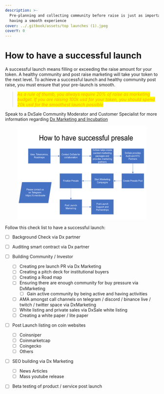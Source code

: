 ```yaml
---
description: >-
  Pre-planning and collecting community before raise is just as important as
  having a smooth experience
cover: ../.gitbook/assets/top launches (1).jpeg
coverY: 0
---
```


# How to have a successful launch

A successful launch means filling or exceeding the raise amount for your token. A healthy community and post raise marketing will take your token to the next level. To achieve a successful launch and healthy community post raise, you must ensure that your pre-launch is smooth.

> _<mark style="color:orange;">As a rule of thumb, you always require 20% of raise as marketing budget. If you are raising 100k usd for your token, you should spend 20k usd for the smoothest launch possible</mark>_

Speak to a DxSale Community Moderator and Customer Specialist for more information regarding [Dx Marketing and Incubation](dx-marketing-and-incubation.md)

<figure><img src="../.gitbook/assets/image (8) (3).png" alt=""><figcaption></figcaption></figure>

Follow this check list to have a successful launch:

* [ ] Background Check via Dx partner
* [ ] Auditing smart contract via Dx partner
* [ ] Building Community / Investor&#x20;
  * [ ] Creating pre launch PR via Dx Marketing
  * [ ] Creating a pitch deck for institutional buyers
  * [ ] Creating a Road map
  * [ ] Ensuring there are enough community for buy pressure via DxMarketing
    * [ ] Gain active community by being active and having activities
  * [ ] AMA amongst call channels on telegram / discord / binance live / twitch / twitter space via DxMarketing
  * [ ] White listing and private sales via DxSale white listing
  * [ ] Creating a white paper / lite paper
* [ ] Post Launch listing on coin websites
  * [ ] Coinsniper
  * [ ] Coinmarketcap
  * [ ] Coingecko
  * [ ] Others
* [ ] SEO building via Dx Marketing
  * [ ] News Articles
  * [ ] Mass youtube release
* [ ] Beta testing of product / service post launch



